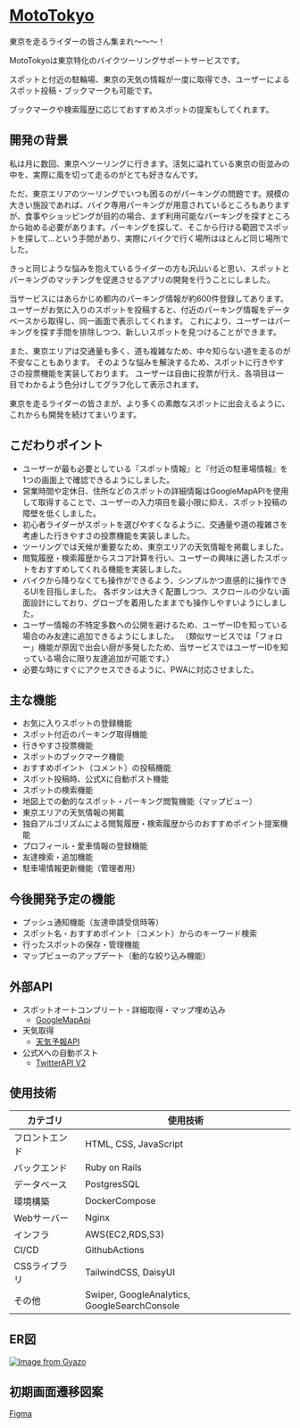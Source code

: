 # [MotoTokyo](https://moto-tokyo.com)
東京を走るライダーの皆さん集まれ〜〜〜！

MotoTokyoは東京特化のバイクツーリングサポートサービスです。

スポットと付近の駐輪場、東京の天気の情報が一度に取得でき、ユーザーによるスポット投稿・ブックマークも可能です。

ブックマークや検索履歴に応じておすすめスポットの提案もしてくれます。


## 開発の背景
私は月に数回、東京へツーリングに行きます。活気に溢れている東京の街並みの中を、実際に風を切って走るのがとても好きなんです。

ただ、東京エリアのツーリングでいつも困るのがパーキングの問題です。規模の大きい施設であれば、バイク専用パーキングが用意されているところもありますが、食事やショッピングが目的の場合、まず利用可能なパーキングを探すところから始める必要があります。パーキングを探して、そこから行ける範囲でスポットを探して...という手間があり、実際にバイクで行く場所はほとんど同じ場所でした。

きっと同じような悩みを抱えているライダーの方も沢山いると思い、スポットとパーキングのマッチングを促進させるアプリの開発を行うことにしました。

当サービスにはあらかじめ都内のパーキング情報が約600件登録してあります。ユーザーがお気に入りのスポットを投稿すると、付近のパーキング情報をデータベースから取得し、同一画面で表示してくれます。
これにより、ユーザーはパーキングを探す手間を排除しつつ、新しいスポットを見つけることができます。

また、東京エリアは交通量も多く、道も複雑なため、中々知らない道を走るのが不安なこともあります。
そのような悩みを解決するため、スポットに行きやすさの投票機能を実装しております。
ユーザーは自由に投票が行え、各項目は一目でわかるよう色分けしてグラフ化して表示されます。

東京を走るライダーの皆さまが、より多くの素敵なスポットに出会えるように、これからも開発を続けてまいります。


## こだわりポイント
- ユーザーが最も必要としている『スポット情報』と『付近の駐車場情報』を1つの画面上で確認できるようにしました。
- 営業時間や定休日、住所などのスポットの詳細情報はGoogleMapAPIを使用して取得することで、ユーザーの入力項目を最小限に抑え、スポット投稿の障壁を低くしました。
- 初心者ライダーがスポットを選びやすくなるように、交通量や道の複雑さを考慮した行きやすさの投票機能を実装しました。
- ツーリングでは天候が重要なため、東京エリアの天気情報を掲載しました。
- 閲覧履歴・検索履歴からスコア計算を行い、ユーザーの興味に適したスポットをおすすめしてくれる機能を実装しました。
- バイクから降りなくても操作ができるよう、シンプルかつ直感的に操作できるUIを目指しました。
  各ボタンは大きく配置しつつ、スクロールの少ない画面設計にしており、グローブを着用したままでも操作しやすいようにしました。
- ユーザー情報の不特定多数への公開を避けるため、ユーザーIDを知っている場合のみ友達に追加できるようにしました。
  （類似サービスでは「フォロー」機能が原因で出会い厨が多発したため、当サービスではユーザーIDを知っている場合に限り友達追加が可能です。）
- 必要な時にすぐにアクセスできるように、PWAに対応させました。


## 主な機能
- お気に入りスポットの登録機能
- スポット付近のパーキング取得機能
- 行きやすさ投票機能
- スポットのブックマーク機能
- おすすめポイント（コメント）の投稿機能
- スポット投稿時、公式Xに自動ポスト機能
- スポットの検索機能
- 地図上での動的なスポット・パーキング閲覧機能（マップビュー）
- 東京エリアの天気情報の掲載
- 独自アルゴリズムによる閲覧履歴・検索履歴からのおすすめポイント提案機能
- プロフィール・愛車情報の登録機能
- 友達検索・追加機能
- 駐車場情報更新機能（管理者用）


## 今後開発予定の機能
- プッシュ通知機能（友達申請受信時等）
- スポット名・おすすめポイント（コメント）からのキーワード検索
- 行ったスポットの保存・管理機能
- マップビューのアップデート（動的な絞り込み機能）


## 外部API
- スポットオートコンプリート・詳細取得・マップ埋め込み
  - [GoogleMapApi](https://developers.google.com/maps?hl=ja)
- 天気取得
  - [天気予報API](https://weather.tsukumijima.net)
- 公式Xへの自動ポスト
  - [TwitterAPI V2](https://developer.x.com/ja/docs/twitter-api)
 
## 使用技術
| カテゴリ | 使用技術 |
| --- | --- |
| フロントエンド | HTML, CSS, JavaScript |
| バックエンド | Ruby on Rails |
| データベース | PostgresSQL |
| 環境構築 | DockerCompose |
| Webサーバー | Nginx |
| インフラ | AWS(EC2,RDS,S3) |
| CI/CD | GithubActions |
| CSSライブラリ | TailwindCSS, DaisyUI |
| その他 | Swiper, GoogleAnalytics, GoogleSearchConsole |


## ER図
[![Image from Gyazo](https://i.gyazo.com/d3e922527304a5c11cc9decba953752a.png)](https://gyazo.com/d3e922527304a5c11cc9decba953752a)


## 初期画面遷移図案
[Figma](https://www.figma.com/file/b2YCfKzmKqggwpyZhK91mq/%E7%94%BB%E9%9D%A2%E9%81%B7%E7%A7%BB%E5%9B%B3?type=design&node-id=0%3A1&mode=design&t=ZoZS5TOVkbeCjIzD-1)
